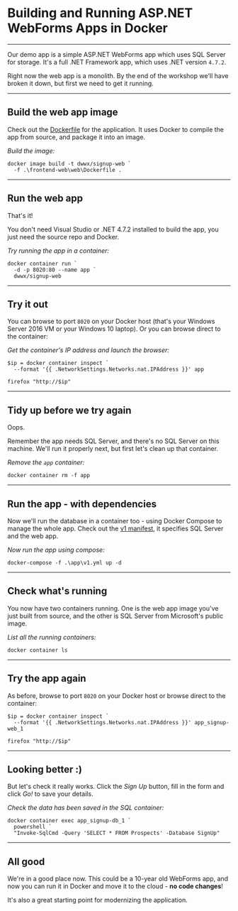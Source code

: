 ﻿# Building and Running ASP.NET WebForms Apps in Docker

---

Our demo app is a simple ASP.NET WebForms app which uses SQL Server for storage. It's a full .NET Framework app, which uses .NET version `4.7.2`.

Right now the web app is a monolith. By the end of the workshop we'll have broken it down, but first we need to get it running.

---

## Build the web app image

Check out the [Dockerfile](./frontend-web/web/Dockerfile) for the application. It uses Docker to compile the app from source, and package it into an image.

_Build the image:_

```
docker image build -t dwwx/signup-web `
  -f .\frontend-web\web\Dockerfile .
```

---

## Run the web app

That's it! 

You don't need Visual Studio or .NET 4.7.2 installed to build the app, you just need the source repo and Docker. 

_Try running the app in a container:_

```
docker container run `
  -d -p 8020:80 --name app `
  dwwx/signup-web
```

---

## Try it out

You can browse to port `8020` on your Docker host (that's your Windows Server 2016 VM or your Windows 10 laptop). Or you can browse direct to the container:

_Get the container's IP address and launch the browser:_

```
$ip = docker container inspect `
  --format '{{ .NetworkSettings.Networks.nat.IPAddress }}' app

firefox "http://$ip"
```

---

## Tidy up before we try again

Oops. 

Remember the app needs SQL Server, and there's no SQL Server on this machine. We'll run it properly next, but first let's clean up that container. 

_Remove the `app` container:_

```
docker container rm -f app
```

---

## Run the app - with dependencies

Now  we'll run the database in a container too - using Docker Compose to manage the whole app. Check out the [v1 manifest](./app/v1.yml), it specifies SQL Server and the web app. 

_Now run the app using compose:_

```
docker-compose -f .\app\v1.yml up -d
```

---

## Check what's running

You now have two containers running. One is the web app image you've just built from source, and the other is SQL Server from Microsoft's public image.

_List all the running containers:_

```
docker container ls
```

---

## Try the app again

As before, browse to port `8020` on your Docker host or browse direct to the container:

```
$ip = docker container inspect `
  --format '{{ .NetworkSettings.Networks.nat.IPAddress }}' app_signup-web_1

firefox "http://$ip"
```

---

## Looking better :) 

But let's check it really works. Click the _Sign Up_ button, fill in the form and click _Go!_ to save your details.

_Check the data has been saved in the SQL container:_

```
docker container exec app_signup-db_1 `
  powershell `
  "Invoke-SqlCmd -Query 'SELECT * FROM Prospects' -Database SignUp"
```

---

## All good

We're in a good place now. This could be a 10-year old WebForms app, and now you can run it in Docker and move it to the cloud - **no code changes**!

It's also a great starting point for modernizing the application.
